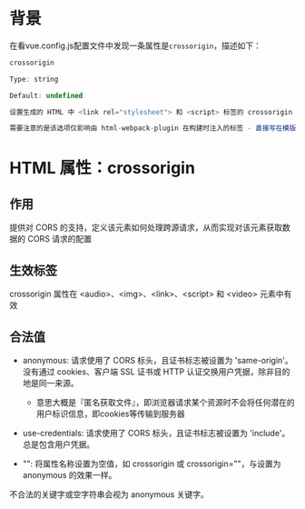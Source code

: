 # 背景

在看vue.config.js配置文件中发现一条属性是`crossorigin`，描述如下：

```js
crossorigin

Type: string

Default: undefined

设置生成的 HTML 中 <link rel="stylesheet"> 和 <script> 标签的 crossorigin 属性。

需要注意的是该选项仅影响由 html-webpack-plugin 在构建时注入的标签 - 直接写在模版 (public/index.html) 中的标签不受影响。

```

# HTML 属性：crossorigin

## 作用
提供对 CORS 的支持，定义该元素如何处理跨源请求，从而实现对该元素获取数据的 CORS 请求的配置

## 生效标签
crossorigin 属性在 \<audio>、\<img>、\<link>、\<script> 和 \<video> 元素中有效

## 合法值
- anonymous: 请求使用了 CORS 标头，且证书标志被设置为 'same-origin'。没有通过 cookies、客户端 SSL 证书或 HTTP 认证交换用户凭据，除非目的地是同一来源。
    - 意思大概是『匿名获取文件』，即浏览器请求某个资源时不会将任何潜在的用户标识信息，即cookies等传输到服务器

- use-credentials: 请求使用了 CORS 标头，且证书标志被设置为 'include'。总是包含用户凭据。

- "": 将属性名称设置为空值，如 crossorigin 或 crossorigin=""，与设置为 anonymous 的效果一样。

不合法的关键字或空字符串会视为 anonymous 关键字。